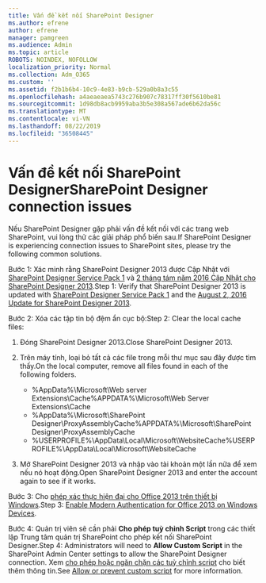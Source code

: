 ```yaml
---
title: Vấn đề kết nối SharePoint Designer
ms.author: efrene
author: efrene
manager: pamgreen
ms.audience: Admin
ms.topic: article
ROBOTS: NOINDEX, NOFOLLOW
localization_priority: Normal
ms.collection: Adm_O365
ms.custom: ''
ms.assetid: f2b1b6b4-10c9-4e83-b9cb-529a0b8a3c55
ms.openlocfilehash: a4aeaeaea5743c276b907c78317ff30f5610be81
ms.sourcegitcommit: 1d98db8acb9959aba3b5e308a567ade6b62da56c
ms.translationtype: MT
ms.contentlocale: vi-VN
ms.lasthandoff: 08/22/2019
ms.locfileid: "36508445"
---
```

# <a name="sharepoint-designer-connection-issues"></a><span data-ttu-id="18818-102">Vấn đề kết nối SharePoint Designer</span><span class="sxs-lookup"><span data-stu-id="18818-102">SharePoint Designer connection issues</span></span> 

<span data-ttu-id="18818-103">Nếu SharePoint Designer gặp phải vấn đề kết nối với các trang web SharePoint, vui lòng thử các giải pháp phổ biến sau.</span><span class="sxs-lookup"><span data-stu-id="18818-103">If SharePoint Designer is experiencing connection issues to SharePoint sites, please try the following common solutions.</span></span>

<span data-ttu-id="18818-104">Bước 1: Xác minh rằng SharePoint Designer 2013 được Cập Nhật với [SharePoint Designer Service Pack 1](https://support.microsoft.com/help/2817441/description-of-microsoft-sharepoint-designer-2013-service-pack-1-sp1) và [2 tháng tám năm 2016 Cập Nhật cho SharePoint Designer 2013](https://support.microsoft.com/help/3114721/august-2-2016-update-for-sharepoint-designer-2013-kb3114721).</span><span class="sxs-lookup"><span data-stu-id="18818-104">Step 1: Verify that SharePoint Designer 2013 is updated with [SharePoint Designer Service Pack 1](https://support.microsoft.com/help/2817441/description-of-microsoft-sharepoint-designer-2013-service-pack-1-sp1) and the [August 2, 2016 Update for SharePoint Designer 2013](https://support.microsoft.com/help/3114721/august-2-2016-update-for-sharepoint-designer-2013-kb3114721).</span></span>



<span data-ttu-id="18818-105">Bước 2: Xóa các tập tin bộ đệm ẩn cục bộ:</span><span class="sxs-lookup"><span data-stu-id="18818-105">Step 2: Clear the local cache files:</span></span>

1. <span data-ttu-id="18818-106">Đóng SharePoint Designer 2013.</span><span class="sxs-lookup"><span data-stu-id="18818-106">Close SharePoint Designer 2013.</span></span>

2. <span data-ttu-id="18818-107">Trên máy tính, loại bỏ tất cả các file trong mỗi thư mục sau đây được tìm thấy.</span><span class="sxs-lookup"><span data-stu-id="18818-107">On the local computer, remove all files found in each of the following folders.</span></span>

    - <span data-ttu-id="18818-108">%AppData%\Microsoft\Web server Extensions\Cache</span><span class="sxs-lookup"><span data-stu-id="18818-108">%APPDATA%\Microsoft\Web Server Extensions\Cache</span></span>
    - <span data-ttu-id="18818-109">%AppData%\Microsoft\SharePoint Designer\ProxyAssemblyCache</span><span class="sxs-lookup"><span data-stu-id="18818-109">%APPDATA%\Microsoft\SharePoint Designer\ProxyAssemblyCache</span></span>
    - <span data-ttu-id="18818-110">%USERPROFILE%\AppData\Local\Microsoft\WebsiteCache</span><span class="sxs-lookup"><span data-stu-id="18818-110">%USERPROFILE%\AppData\Local\Microsoft\WebsiteCache</span></span>

3. <span data-ttu-id="18818-111">Mở SharePoint Designer 2013 và nhập vào tài khoản một lần nữa để xem nếu nó hoạt động.</span><span class="sxs-lookup"><span data-stu-id="18818-111">Open SharePoint Designer 2013 and enter the account again to see if it works.</span></span>

<span data-ttu-id="18818-112">Bước 3: Cho [phép xác thực hiện đại cho Office 2013 trên thiết bị Windows](https://docs.microsoft.com/office365/admin/security-and-compliance/enable-modern-authentication?redirectSourcePath=/article/Enable-Modern-Authentication-for-Office-2013-on-Windows-devices-7dc1c01a-090f-4971-9677-f1b192d6c910&view=o365-worldwide).</span><span class="sxs-lookup"><span data-stu-id="18818-112">Step 3: [Enable Modern Authentication for Office 2013 on Windows Devices](https://docs.microsoft.com/office365/admin/security-and-compliance/enable-modern-authentication?redirectSourcePath=/article/Enable-Modern-Authentication-for-Office-2013-on-Windows-devices-7dc1c01a-090f-4971-9677-f1b192d6c910&view=o365-worldwide).</span></span>

<span data-ttu-id="18818-113">Bước 4: Quản trị viên sẽ cần phải **Cho phép tuỳ chỉnh Script** trong các thiết lập Trung tâm quản trị SharePoint cho phép kết nối SharePoint Designer.</span><span class="sxs-lookup"><span data-stu-id="18818-113">Step 4: Administrators will need to **Allow Custom Script** in the SharePoint Admin Center settings to allow the SharePoint Designer connection.</span></span> <span data-ttu-id="18818-114">Xem [cho phép hoặc ngăn chặn các tuỳ chỉnh script](https://docs.microsoft.com/sharepoint/allow-or-prevent-custom-script) cho biết thêm thông tin.</span><span class="sxs-lookup"><span data-stu-id="18818-114">See [Allow or prevent custom script](https://docs.microsoft.com/sharepoint/allow-or-prevent-custom-script) for more information.</span></span>


